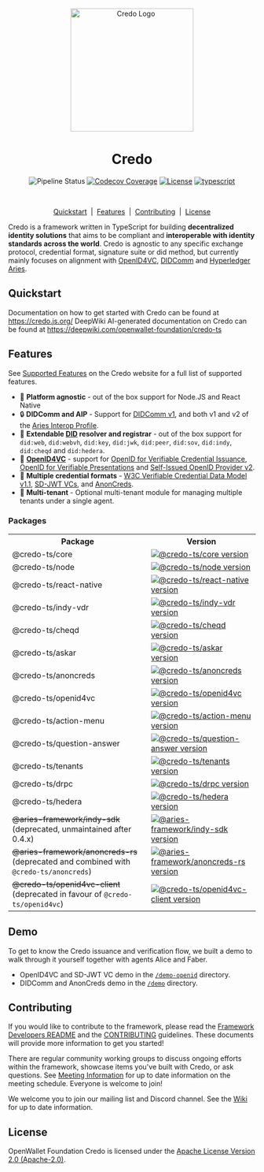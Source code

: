 <p align="center">
  <br />
  <img
    alt="Credo Logo"
    src="https://raw.githubusercontent.com/openwallet-foundation/credo-ts/c7886cb8377ceb8ee4efe8d264211e561a75072d/images/credo-logo.png"
    height="250px"
  />
</p>
<h1 align="center"><b>Credo</b></h1>
<p align="center">
  <img
    alt="Pipeline Status"
    src="https://github.com/openwallet-foundation/credo-ts/workflows/Continuous%20Integration/badge.svg?branch=main"
  />
  <a href="https://codecov.io/gh/openwallet-foundation/credo-ts/"
    ><img
      alt="Codecov Coverage"
      src="https://img.shields.io/codecov/c/github/openwallet-foundation/credo-ts/coverage.svg?style=flat-square"
  /></a>
  <a
    href="https://raw.githubusercontent.com/openwallet-foundation/credo-ts/main/LICENSE"
    ><img
      alt="License"
      src="https://img.shields.io/badge/License-Apache%202.0-blue.svg"
  /></a>
  <a href="https://www.typescriptlang.org/"
    ><img
      alt="typescript"
      src="https://img.shields.io/badge/%3C%2F%3E-TypeScript-%230074c1.svg"
  /></a>
</p>
<br />

<p align="center">
  <a href="#quickstart">Quickstart</a> &nbsp;|&nbsp;
  <a href="#features">Features</a> &nbsp;|&nbsp;
  <a href="#contributing">Contributing</a> &nbsp;|&nbsp;
  <a href="#license">License</a> 
</p>

Credo is a framework written in TypeScript for building **decentralized identity solutions** that aims to be compliant and **interoperable with identity standards across the world**. Credo is agnostic to any specific exchange protocol, credential format, signature suite or did method, but currently mainly focuses on alignment with [OpenID4VC](https://openid.net/sg/openid4vc/), [DIDComm](https://identity.foundation/didcomm-messaging/spec/) and [Hyperledger Aries](https://hyperledger.github.io/aries-rfcs/latest/).

## Quickstart

Documentation on how to get started with Credo can be found at https://credo.js.org/
DeepWiki AI-generated documentation on Credo can be found at https://deepwiki.com/openwallet-foundation/credo-ts

## Features

See [Supported Features](https://credo.js.org/guides/features) on the Credo website for a full list of supported features.

- 🏃 **Platform agnostic** - out of the box support for Node.JS and React Native
- 🔒 **DIDComm and AIP** - Support for [DIDComm v1](https://hyperledger.github.io/aries-rfcs/latest/concepts/0005-didcomm/), and both v1 and v2 of the [Aries Interop Profile](https://github.com/hyperledger/aries-rfcs/blob/main/concepts/0302-aries-interop-profile/README.md).
- 🛂 **Extendable [DID](https://www.w3.org/TR/did-core/) resolver and registrar** - out of the box support for `did:web`, `did:webvh`, `did:key`, `did:jwk`, `did:peer`, `did:sov`, `did:indy`, `did:cheqd` and `did:hedera`.
- 🔑 **[OpenID4VC](https://openid.net/sg/openid4vc/)** - support for [OpenID for Verifiable Credential Issuance](https://openid.net/specs/openid-4-verifiable-credential-issuance-1_0.html), [OpenID for Verifiable Presentations](https://openid.net/specs/openid-4-verifiable-presentations-1_0.html) and [Self-Issued OpenID Provider v2](https://openid.net/specs/openid-connect-self-issued-v2-1_0.html).
- 🪪 **Multiple credential formats** - [W3C Verifiable Credential Data Model v1.1](https://www.w3.org/TR/vc-data-model/), [SD-JWT VCs](https://www.ietf.org/archive/id/draft-ietf-oauth-sd-jwt-vc-03.html), and [AnonCreds](https://hyperledger.github.io/anoncreds-spec/).
- 🏢 **Multi-tenant** - Optional multi-tenant module for managing multiple tenants under a single agent.

### Packages

<table>
  <tr>
    <th><b>Package</b></th>
    <th><b>Version</b></th>
  </tr>
  <tr>
    <td>@credo-ts/core</td>
    <td>
      <a href="https://npmjs.com/package/@credo-ts/core">
        <img alt="@credo-ts/core version" src="https://img.shields.io/npm/v/@credo-ts/core"/>
      </a>
    </td>
  </tr>
  <tr>
    <td>@credo-ts/node</td>
    <td>
      <a href="https://npmjs.com/package/@credo-ts/node">
        <img alt="@credo-ts/node version" src="https://img.shields.io/npm/v/@credo-ts/node"/>
      </a>
    </td>
  </tr>
  <tr>
    <td>@credo-ts/react-native</td>
    <td>
      <a href="https://npmjs.com/package/@credo-ts/react-native">
        <img alt="@credo-ts/react-native version" src="https://img.shields.io/npm/v/@credo-ts/react-native"/>
      </a>
    </td>
  </tr>
  <tr>
    <td>@credo-ts/indy-vdr</td>
    <td>
      <a href="https://npmjs.com/package/@credo-ts/indy-vdr">
        <img alt="@credo-ts/indy-vdr version" src="https://img.shields.io/npm/v/@credo-ts/indy-vdr"/>
      </a>
    </td>
  </tr>
  <tr>
    <td>@credo-ts/cheqd</td>
    <td>
      <a href="https://npmjs.com/package/@credo-ts/cheqd">
        <img alt="@credo-ts/cheqd version" src="https://img.shields.io/npm/v/@credo-ts/cheqd"/>
      </a>
    </td>
  </tr>  
  <tr>
    <td>@credo-ts/askar</td>
    <td>
      <a href="https://npmjs.com/package/@credo-ts/askar">
        <img alt="@credo-ts/askar version" src="https://img.shields.io/npm/v/@credo-ts/askar"/>
      </a>
    </td>
  </tr>
  <tr>
    <td>@credo-ts/anoncreds</td>
    <td>
      <a href="https://npmjs.com/package/@credo-ts/anoncreds">
        <img alt="@credo-ts/anoncreds version" src="https://img.shields.io/npm/v/@credo-ts/anoncreds"/>
      </a>
    </td>
  </tr>
  <tr>
    <td>@credo-ts/openid4vc</td>
    <td>
      <a href="https://npmjs.com/package/@credo-ts/openid4vc">
        <img alt="@credo-ts/openid4vc version" src="https://img.shields.io/npm/v/@credo-ts/openid4vc"/>
      </a>
    </td>
  </tr>
   <tr>
    <td>@credo-ts/action-menu</td>
    <td>
      <a href="https://npmjs.com/package/@credo-ts/action-menu">
        <img alt="@credo-ts/action-menu version" src="https://img.shields.io/npm/v/@credo-ts/action-menu"/>
      </a>
    </td>
  </tr>
    <td>@credo-ts/question-answer</td>
    <td>
      <a href="https://npmjs.com/package/@credo-ts/question-answer">
        <img alt="@credo-ts/question-answer version" src="https://img.shields.io/npm/v/@credo-ts/question-answer"/>
      </a>
    </td>
  </tr>
  <tr>
    <td>@credo-ts/tenants</td>
    <td>
      <a href="https://npmjs.com/package/@credo-ts/tenants">
        <img alt="@credo-ts/tenants version" src="https://img.shields.io/npm/v/@credo-ts/tenants"/>
      </a>
    </td>
  </tr>
  <tr>
    <td>@credo-ts/drpc</td>
    <td>
      <a href="https://npmjs.com/package/@credo-ts/drpc">
        <img alt="@credo-ts/drpc version" src="https://img.shields.io/npm/v/@credo-ts/drpc"/>
      </a>
    </td>
  </tr>
  <tr>
    <td>@credo-ts/hedera</td>
    <td>
      <a href="https://npmjs.com/package/@credo-ts/hedera">
        <img alt="@credo-ts/hedera version" src="https://img.shields.io/npm/v/@credo-ts/hedera"/>
      </a>
    </td>
  </tr>  
  <tr>
    <td><s>@aries-framework/indy-sdk</s> (deprecated, unmaintained after 0.4.x)</td>
    <td>
      <a href="https://npmjs.com/package/@aries-framework/indy-sdk">
        <img alt="@aries-framework/indy-sdk version" src="https://img.shields.io/npm/v/@aries-framework/indy-sdk"/>
      </a>
    </td>
  </tr>
  <tr>
    <td><s>@aries-framework/anoncreds-rs</s> (deprecated and combined with <code>@credo-ts/anoncreds</code>)</td>
    <td>
      <a href="https://npmjs.com/package/@aries-framework/anoncreds-rs">
        <img alt="@aries-framework/anoncreds-rs version" src="https://img.shields.io/npm/v/@aries-framework/anoncreds-rs"/>
      </a>
    </td>
  </tr>
  <tr>
    <td><s>@credo-ts/openid4vc-client</s> (deprecated in favour of <code>@credo-ts/openid4vc</code>)</td>
    <td>
      <a href="https://npmjs.com/package/@credo-ts/openid4vc-client">
        <img alt="@credo-ts/openid4vc-client version" src="https://img.shields.io/npm/v/@credo-ts/openid4vc-client"/>
      </a>
    </td>
  </tr>
</table>

## Demo

To get to know the Credo issuance and verification flow, we built a demo to walk through it yourself together with agents Alice and Faber.

- OpenID4VC and SD-JWT VC demo in the [`/demo-openid`](/demo-openid) directory.
- DIDComm and AnonCreds demo in the [`/demo`](/demo) directory.

## Contributing

If you would like to contribute to the framework, please read the [Framework Developers README](/DEVREADME.md) and the [CONTRIBUTING](/CONTRIBUTING.md) guidelines. These documents will provide more information to get you started!

There are regular community working groups to discuss ongoing efforts within the framework, showcase items you've built with Credo, or ask questions. See [Meeting Information](https://github.com/openwallet-foundation/credo-ts/wiki/Meeting-Information) for up to date information on the meeting schedule. Everyone is welcome to join!

We welcome you to join our mailing list and Discord channel. See the [Wiki](https://github.com/openwallet-foundation/credo-ts/wiki/Communication) for up to date information.

## License

OpenWallet Foundation Credo is licensed under the [Apache License Version 2.0 (Apache-2.0)](/LICENSE).
